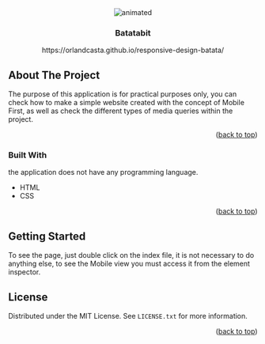 <!-- Improved compatibility of back to top link: See: https://github.com/othneildrew/Best-README-Template/pull/73 -->
<a name="readme-top"></a>
<!--
*** Thanks for checking out the Best-README-Template. If you have a suggestion
*** that would make this better, please fork the repo and create a pull request
*** or simply open an issue with the tag "enhancement".
*** Don't forget to give the project a star!
*** Thanks again! Now go create something AMAZING! :D
-->

<!-- PROJECT LOGO -->
<br />

<p align="center">
  <img src="https://user-images.githubusercontent.com/47255334/222345527-3e102eb1-3669-4a0e-acc3-ed526b1e4c87.gif" alt="animated" />
</p>

<div align="center">
  <h3 align="center">Batatabit</h3>
  https://orlandcasta.github.io/responsive-design-batata/
</div>

<!-- ABOUT THE PROJECT -->
## About The Project

The purpose of this application is for practical purposes only, you can check how to make a simple website created with the concept of Mobile First, as well as check the different types of media queries within the project.

<p align="right">(<a href="#readme-top">back to top</a>)</p>



### Built With

the application does not have any programming language.

* HTML
* CSS

<p align="right">(<a href="#readme-top">back to top</a>)</p>



<!-- GETTING STARTED -->
## Getting Started

To see the page, just double click on the index file, it is not necessary to do anything else, to see the Mobile view you must access it from the element inspector.

<!-- LICENSE -->
## License

Distributed under the MIT License. See `LICENSE.txt` for more information.

<p align="right">(<a href="#readme-top">back to top</a>)</p>

